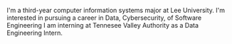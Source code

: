 I'm a third-year computer information systems major at Lee University.
I'm interested in pursuing a career in Data, Cybersecurity, of Software Engineering 
I am interning at Tennesee Valley Authority as a Data Engineering Intern. 
